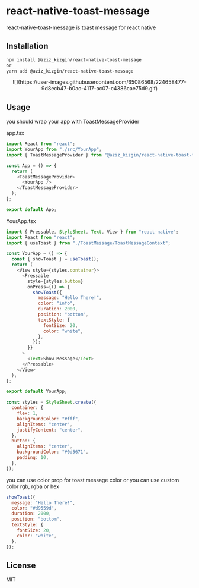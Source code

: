 <!-- @format -->

# react-native-toast-message

react-native-toast-message is toast message for react native

## Installation

```bash
npm install @aziz_kizgin/react-native-toast-message
or
yarn add @aziz_kizgin/react-native-toast-message
```
<p align="center" width="100%">
![](https://user-images.githubusercontent.com/65086568/224658477-9d8ecb47-b0ac-4117-ac07-c4386cae75d9.gif)
</p>

## Usage

you should wrap your app with ToastMessageProvider

app.tsx

```javascript
import React from "react";
import YourApp from "./src/YourApp";
import { ToastMessageProvider } from "@aziz_kizgin/react-native-toast-message";

const App = () => {
  return (
    <ToastMessageProvider>
      <YourApp />
    </ToastMessageProvider>
  );
};

export default App;
```

YourApp.tsx

```javascript
import { Pressable, StyleSheet, Text, View } from "react-native";
import React from "react";
import { useToast } from "./ToastMessage/ToastMessageContext";

const YourApp = () => {
  const { showToast } = useToast();
  return (
    <View style={styles.container}>
      <Pressable
        style={styles.button}
        onPress={() => {
          showToast({
            message: "Hello There!",
            color: "info",
            duration: 2000,
            position: "bottom",
            textStyle: {
              fontSize: 20,
              color: "white",
            },
          });
        }}
      >
        <Text>Show Message</Text>
      </Pressable>
    </View>
  );
};

export default YourApp;

const styles = StyleSheet.create({
  container: {
    flex: 1,
    backgroundColor: "#fff",
    alignItems: "center",
    justifyContent: "center",
  },
  button: {
    alignItems: "center",
    backgroundColor: "#0d5671",
    padding: 10,
  },
});
```

you can use color prop for toast message color or you can use custom color rgb, rgba or hex

```javascript
showToast({
  message: "Hello There!",
  color: "#d9559d",
  duration: 2000,
  position: "bottom",
  textStyle: {
    fontSize: 20,
    color: "white",
  },
});
```

## License

MIT
